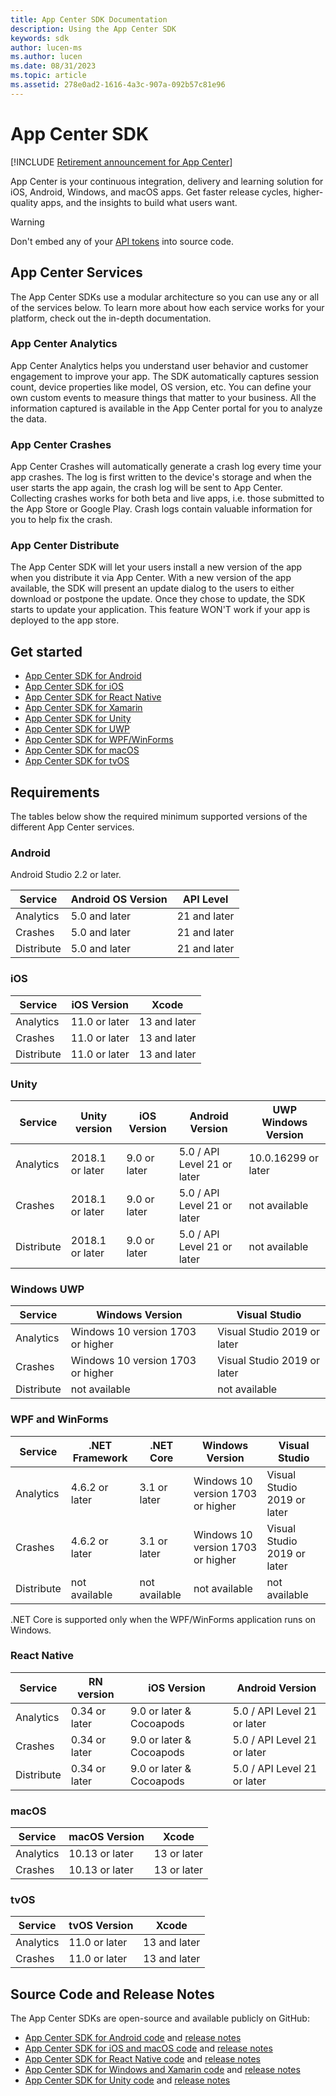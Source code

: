 ```yaml
---
title: App Center SDK Documentation
description: Using the App Center SDK
keywords: sdk
author: lucen-ms
ms.author: lucen
ms.date: 08/31/2023
ms.topic: article
ms.assetid: 278e0ad2-1616-4a3c-907a-092b57c81e96
---
```


# App Center SDK
[!INCLUDE [Retirement announcement for App Center](~/includes/retirement.md)]

App Center is your continuous integration, delivery and learning solution for iOS, Android, Windows, and macOS apps.
Get faster release cycles, higher-quality apps, and the insights to build what users want.

> [!WARNING]
> Don't embed any of your [API tokens](../api-docs/index.md) into source code.

## App Center Services

The App Center SDKs use a modular architecture so you can use any or all of the services below. To learn more about how each service works for your platform, check out the in-depth documentation.

### App Center Analytics

App Center Analytics helps you understand user behavior and customer engagement to improve your app. The SDK automatically captures session count, device properties like model, OS version, etc. You can define your own custom events to measure things that matter to your business. All the information captured is available in the App Center portal for you to analyze the data.

### App Center Crashes

App Center Crashes will automatically generate a crash log every time your app crashes. The log is first written to the device's storage and when the user starts the app again, the crash log will be sent to App Center. Collecting crashes works for both beta and live apps, i.e. those submitted to the App Store or Google Play. Crash logs contain valuable information for you to help fix the crash.

### App Center Distribute

The App Center SDK will let your users install a new version of the app when you distribute it via App Center. With a new version of the app available, the SDK will present an update dialog to the users to either download or postpone the update. Once they chose to update, the SDK starts to update your application. This feature WON'T work if your app is deployed to the app store.

## Get started

* [App Center SDK for Android](getting-started/android.md)
* [App Center SDK for iOS](getting-started/ios.md)
* [App Center SDK for React Native](getting-started/react-native.md)
* [App Center SDK for Xamarin](getting-started/xamarin.md)
* [App Center SDK for Unity](getting-started/unity.md)
* [App Center SDK for UWP](getting-started/uwp.md)
* [App Center SDK for WPF/WinForms](getting-started/wpf-winforms.md)
* [App Center SDK for macOS](getting-started/macos.md)
* [App Center SDK for tvOS](getting-started/tvos.md)

## Requirements

The tables below show the required minimum supported versions of the different App Center services.

### Android

Android Studio 2.2 or later.

Service          | Android OS Version | API Level
-----------------|--------------------|-------------
Analytics        | 5.0 and later      | 21 and later
Crashes          | 5.0 and later      | 21 and later
Distribute       | 5.0 and later      | 21 and later

### iOS

Service          | iOS Version     | Xcode
-----------------|-----------------|--------------
Analytics        | 11.0 or later    | 13 and later
Crashes          | 11.0 or later    | 13 and later
Distribute       | 11.0 or later    | 13 and later

### Unity

Service    |  Unity version  | iOS Version  | Android Version            | UWP Windows Version
-----------|-----------------|--------------|----------------------------|---------------------
Analytics  | 2018.1 or later | 9.0 or later | 5.0 / API Level 21 or later| 10.0.16299 or later
Crashes    | 2018.1 or later | 9.0 or later | 5.0 / API Level 21 or later| not available
Distribute | 2018.1 or later | 9.0 or later | 5.0 / API Level 21 or later| not available

### Windows UWP

Service          | Windows Version    | Visual Studio
-----------------|--------------------|----------------------------------------
Analytics        | Windows 10 version 1703 or higher     | Visual Studio 2019 or later
Crashes          | Windows 10 version 1703 or higher     | Visual Studio 2019 or later
Distribute       | not available      | not available

### WPF and WinForms

Service          | .NET Framework | .NET Core     | Windows Version | Visual Studio
-----------------|----------------|---------------|-----------------|----------------------------------------
Analytics        | 4.6.2 or later | 3.1 or later  | Windows 10 version 1703 or higher  | Visual Studio 2019 or later
Crashes          | 4.6.2 or later | 3.1 or later  | Windows 10 version 1703 or higher  | Visual Studio 2019 or later
Distribute       | not available  | not available | not available   | not available

.NET Core is supported only when the WPF/WinForms application runs on Windows.

### React Native

Service    |  RN version   | iOS Version              | Android Version
-----------|---------------|--------------------------|----------------------------
Analytics  | 0.34 or later | 9.0 or later & Cocoapods | 5.0 / API Level 21 or later
Crashes    | 0.34 or later | 9.0 or later & Cocoapods | 5.0 / API Level 21 or later
Distribute | 0.34 or later | 9.0 or later & Cocoapods | 5.0 / API Level 21 or later

### macOS

Service          | macOS Version  | Xcode
-----------------|----------------|--------------
Analytics        | 10.13 or later | 13 or later
Crashes          | 10.13 or later | 13 or later

### tvOS

Service          | tvOS Version    | Xcode
-----------------|-----------------|--------------
Analytics        | 11.0 or later   | 13 and later
Crashes          | 11.0 or later   | 13 and later

## Source Code and Release Notes

The App Center SDKs are open-source and available publicly on GitHub:

* [App Center SDK for Android code](https://github.com/Microsoft/AppCenter-SDK-Android) and [release notes](https://github.com/Microsoft/AppCenter-SDK-Android/releases)
* [App Center SDK for iOS and macOS code](https://github.com/Microsoft/AppCenter-SDK-Apple) and [release notes](https://github.com/Microsoft/AppCenter-SDK-Apple/releases)
* [App Center SDK for React Native code](https://github.com/Microsoft/AppCenter-SDK-React-Native) and [release notes](https://github.com/Microsoft/AppCenter-SDK-React-Native/releases)
* [App Center SDK for Windows and Xamarin code](https://github.com/Microsoft/AppCenter-SDK-DotNet) and [release notes](https://github.com/Microsoft/AppCenter-SDK-DotNet/releases)
* [App Center SDK for Unity code](https://github.com/microsoft/appcenter-sdk-unity) and [release notes](https://github.com/microsoft/appcenter-sdk-unity/releases)